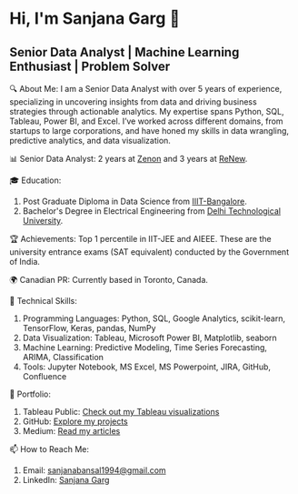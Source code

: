 # Hi, I'm Sanjana Garg 👋

## Senior Data Analyst | Machine Learning Enthusiast | Problem Solver

🔍 About Me: I am a Senior Data Analyst with over 5 years of experience, specializing in uncovering insights from data and driving business strategies through actionable analytics. My expertise spans Python, SQL, Tableau, Power BI, and Excel. I’ve worked across different domains, from startups to large corporations, and have honed my skills in data wrangling, predictive analytics, and data visualization.

📊 Senior Data Analyst: 2 years at [Zenon](http://zenon.ai) and 3 years at [ReNew](http://renew.com).

🎓 Education:
1. Post Graduate Diploma in Data Science from [IIIT-Bangalore](https://www.iiitb.ac.in/).
2. Bachelor's Degree in Electrical Engineering from [Delhi Technological University](https://dtu.ac.in/).

🏆 Achievements: Top 1 percentile in IIT-JEE and AIEEE. These are the university entrance exams (SAT equivalent) conducted by the Government of India.

🌍 Canadian PR: Currently based in Toronto, Canada.

🚀 Technical Skills:
1. Programming Languages: Python, SQL, Google Analytics, scikit-learn, TensorFlow, Keras, pandas, NumPy
2. Data Visualization: Tableau, Microsoft Power BI, Matplotlib, seaborn
3. Machine Learning: Predictive Modeling, Time Series Forecasting, ARIMA, Classification
4. Tools: Jupyter Notebook, MS Excel, MS Powerpoint, JIRA, GitHub, Confluence

🌟 Portfolio:
1. Tableau Public: [Check out my Tableau visualizations](http://public.tableau.com/app/profile/sanjana.garg/vizzes)
2. GitHub: [Explore my projects](http://github.com/sanjanabansal1994)
3. Medium: [Read my articles](http://medium.com/@sanjanabansal1994)

📫 How to Reach Me:
1. Email: sanjanabansal1994@gmail.com
2. LinkedIn: [Sanjana Garg](https://www.linkedin.com/in/sanjanabansal1994/)
